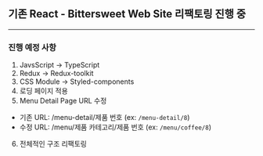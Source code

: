 ## 기존 React - Bittersweet Web Site 리팩토링 진행 중

---

### 진행 예정 사항

1. JavsScript -> TypeScript
2. Redux -> Redux-toolkit
3. CSS Module -> Styled-components
4. 로딩 페이지 적용
5. Menu Detail Page URL 수정

- 기존 URL: /menu-detail/제품 번호 (ex: `/menu-detail/8`)
- 수정 URL: /menu/제품 카테고리/제품 번호 (ex: `/menu/coffee/8`)

6. 전체적인 구조 리팩토링
